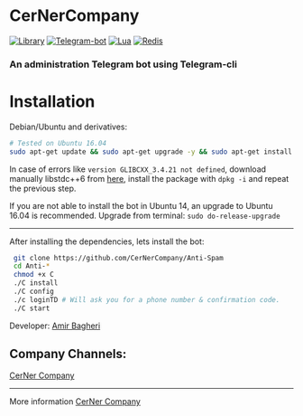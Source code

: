 # **CerNerCompany** #

[![Library](https://img.shields.io/badge/TDLib-beta-brightgreen.svg)](https://core.telegram.org/tdlib)
[![Telegram-bot](https://img.shields.io/badge/TDCli-Bitbucket-green.svg)](https://valtman.name/telegram-bot)
[![Lua](https://img.shields.io/badge/Lua-5.2-blue.svg)](https://www.lua.org/)
[![Redis](https://img.shields.io/badge/Redis-3.2.8-red.svg)](https://redis.io/)



### An administration Telegram bot using Telegram-cli

# Installation

Debian/Ubuntu and derivatives:
```bash
# Tested on Ubuntu 16.04
sudo apt-get update && sudo apt-get upgrade -y && sudo apt-get install git redis-server lua5.2 liblua5.2-dev lua-lgi libnotify-dev unzip tmux -y && add-apt-repository ppa:ubuntu-toolchain-r/test && sudo apt-get update && apt-get upgrade && sudo apt-get install libconfig++9v5 libstdc++6 && sudo apt autoremove
```                   
In case of errors like `version GLIBCXX_3.4.21 not defined`, download manually libstdc++6 from [here](https://packages.ubuntu.com/xenial/libstdc++6), install the package with `dpkg -i` and repeat the previous step.

If you are not able to install the bot in Ubuntu 14, an upgrade to Ubuntu 16.04 is recommended. Upgrade from terminal: `sudo do-release-upgrade`

---------------------------------

After installing the dependencies, lets install the bot:
```bash
 git clone https://github.com/CerNerCompany/Anti-Spam
 cd Anti-*
 chmod +x C
 ./C install
 ./C config
 ./c loginTD # Will ask you for a phone number & confirmation code.
 ./C start
```
Developer:
[Amir Bagheri](https://github.com/Codelua)

Company Channels:
--------------------
[CerNer Company](https://github.com/CerNerCompany)

-------------------
More information [CerNer Company](https://t.me/joinchat/FbE8wENTfgMVM1S9tNmosA)


